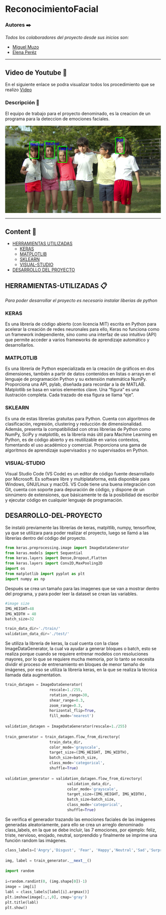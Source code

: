 # ReconocimientoFacial

### Autores ✒️

_Todos los colaboradores del proyecto desde sus inicios son:_

- [Miguel Muzo](https://github.com/Miguel-EMC)
- [Elena Peréz](https://github.com/kevinpinan)

--- 
## Video de Youtube 📌

En el siguiente enlace se podra visualizar todos los procedimiento que se realizo [Video](https://youtu.be/avcwnAtKPWU)

### Descripción 📄
El equipo de trabajo para el proyecto denominado, es la creacion de un programa para la deteccion de emociones faciales.

![image](https://github.com/Miguel-EMC/ReconocimientoFacial/blob/master/Images/Screenshot%202022-09-02%20161525.png)

---
## Content 🚀
- [HERRAMIENTAS UTILIZADAS](#HERRAMIENTAS-UTILIZADAS)
	- [KERAS](#KERAS)
	- [MATPLOTLIB](#MATPLOTLIB)
	- [SKLEARN](#SKLEARN)
	- [VISUAL-STUDIO](#VISUAL-STUDIO)
- [DESARROLLO DEL PROYECTO](#DESARROLLO-DEL-PROYECTO)

## HERRAMIENTAS-UTILIZADAS 📋
_Para poder desarrollar el proyecto es necesario instalar liberias de python_

### KERAS
Es una librería de código abierto (con licencia MIT) escrita en Python para acelerar la creación de redes neuronales para ello, Keras no funciona como un framework independiente, sino como una interfaz de uso intuitivo (API) que permite acceder a varios frameworks de aprendizaje automático y desarrollarlos.
### MATPLOTLIB
Es una librería de Python especializada en la creación de gráficos en dos dimensiones, también a partir de datos contenidos en listas o arrays en el lenguaje de programación Python y su extensión matemática NumPy. Proporciona una API, pylab, diseñada para recordar a la de MATLAB. Matplotlib se basa en varios elementos clave. Una “figura” es una ilustración completa. Cada trazado de esa figura se llama “eje”.
### SKLEARN
Es una de estas librerías gratuitas para Python. Cuenta con algoritmos de clasificación, regresión, clustering y reducción de dimensionalidad. Además, presenta la compatibilidad con otras librerías de Python como NumPy, SciPy y matplotlib, es la librería más útil para Machine Learning en Python, es de código abierto y es reutilizable en varios contextos, fomentando el uso académico y comercial. Proporciona una gama de algoritmos de aprendizaje supervisados y no supervisados en Python.
### VISUAL-STUDIO
Visual Studio Code (VS Code) es un editor de código fuente desarrollado por Microsoft. Es software libre y multiplataforma, está disponible para Windows, GNU/Linux y macOS. VS Code tiene una buena integración con Git, cuenta con soporte para depuración de código, y dispone de un sinnúmero de extensiones, que básicamente te da la posibilidad de escribir y ejecutar código en cualquier lenguaje de programación.

## DESARROLLO-DEL-PROYECTO
Se instaló previamente las librerías de keras, matpltlib, numpy, tensorflow, ya que se utilizara para poder realizar el proyecto, luego se llamó a las librerías dentro del código del proyecto.

```py
from keras.preprocessing.image import ImageDataGenerator
from keras.models import Sequential
from keras.layers import Dense,Dropout,Flatten
from keras.layers import Conv2D,MaxPooling2D
import os
from matplotlib import pyplot as plt
import numpy as np
```
Después se crea un tamaño para las imagenes que se van a mostrar dentro del programa, y para poder leer la dataset se crean las variables.

```py
#image size
IMG_HEIGHT=48 
IMG_WIDTH = 48
batch_size=32
```
```py
train_data_dir='./train/'
validation_data_dir='./test/'
```

Se utiliza la librería de keras, la cual cuenta con la clase ImageDataGenerator, la cual va ayudar a generar bloques o batch, esto se realiza porque cuando se requiere entrenar modelos con resoluciones mayores, por lo que se requiere mucha memoria, por lo tanto se necesita dividir el proceso de entrenamiento en bloques de menor tamaño de imágenes, por eso se utiliza la librería keras, en la que se realiza la técnica llamada data augmentation.

```py
train_datagen = ImageDataGenerator(
					rescale=1./255,
					rotation_range=30,
					shear_range=0.3,
					zoom_range=0.3,
					horizontal_flip=True,
					fill_mode='nearest')

validation_datagen = ImageDataGenerator(rescale=1./255)

train_generator = train_datagen.flow_from_directory(
					train_data_dir,
					color_mode='grayscale',
					target_size=(IMG_HEIGHT, IMG_WIDTH),
					batch_size=batch_size,
					class_mode='categorical',
					shuffle=True)

validation_generator = validation_datagen.flow_from_directory(
							validation_data_dir,
							color_mode='grayscale',
							target_size=(IMG_HEIGHT, IMG_WIDTH),
							batch_size=batch_size,
							class_mode='categorical',
							shuffle=True)
```
Se verifica el generador trazando las emociones faciales de las imágenes generadas aleatoriamente, para ello se crea un arreglo denominado class_labels, en la que se debe incluir, las 7 emociones, por ejemplo: feliz, triste, nervioso, enojado, neutral, sorprendido y finalmente se imprime una función random las imágenes.
```py
class_labels=['Angry','Disgust', 'Fear', 'Happy','Neutral','Sad','Surprise']

img, label = train_generator.__next__()

import random

i=random.randint(0, (img.shape[0])-1)
image = img[i]
labl = class_labels[label[i].argmax()]
plt.imshow(image[:,:,0], cmap='gray')
plt.title(labl)
plt.show()
```
